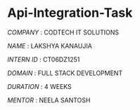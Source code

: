 # Api-Integration-Task

*COMPANY* : CODTECH IT SOLUTIONS

*NAME* : LAKSHYA KANAUJIA

*INTERN ID* : CT06DZ1251

*DOMAIN* : FULL STACK DEVELOPMENT

*DURATION* : 4 WEEKS

*MENTOR* : NEELA SANTOSH
